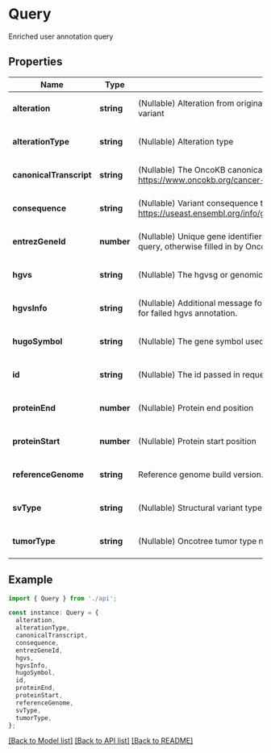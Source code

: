 # Query

Enriched user annotation query

## Properties

| Name                    | Type       | Description                                                                                                                           | Notes                             |
| ----------------------- | ---------- | ------------------------------------------------------------------------------------------------------------------------------------- | --------------------------------- |
| **alteration**          | **string** | (Nullable) Alteration from original query or the resolved alteration from HGVS variant                                                | [optional] [default to undefined] |
| **alterationType**      | **string** | (Nullable) Alteration type                                                                                                            | [optional] [default to undefined] |
| **canonicalTranscript** | **string** | (Nullable) The OncoKB canonical transcript. See https://www.oncokb.org/cancer-genes                                                   | [optional] [default to undefined] |
| **consequence**         | **string** | (Nullable) Variant consequence term from Ensembl. See https://useast.ensembl.org/info/genome/variation/prediction/predicted_data.html | [optional] [default to undefined] |
| **entrezGeneId**        | **number** | (Nullable) Unique gene identifiers from NCBI. May be null if omitted from original query, otherwise filled in by OncoKB               | [optional] [default to undefined] |
| **hgvs**                | **string** | (Nullable) The hgvsg or genomic location from original query                                                                          | [optional] [default to undefined] |
| **hgvsInfo**            | **string** | (Nullable) Additional message for \&quot;hgvs\&quot; field. May indicate reason for failed hgvs annotation.                           | [optional] [default to undefined] |
| **hugoSymbol**          | **string** | (Nullable) The gene symbol used in Human Genome Organisation                                                                          | [optional] [default to undefined] |
| **id**                  | **string** | (Nullable) The id passed in request for the user to distinguish the query.                                                            | [optional] [default to undefined] |
| **proteinEnd**          | **number** | (Nullable) Protein end position                                                                                                       | [optional] [default to undefined] |
| **proteinStart**        | **number** | (Nullable) Protein start position                                                                                                     | [optional] [default to undefined] |
| **referenceGenome**     | **string** | Reference genome build version. Defaulted to GRCh37                                                                                   | [optional] [default to undefined] |
| **svType**              | **string** | (Nullable) Structural variant type                                                                                                    | [optional] [default to undefined] |
| **tumorType**           | **string** | (Nullable) Oncotree tumor type name, code, or main type.                                                                              | [optional] [default to undefined] |

## Example

```typescript
import { Query } from './api';

const instance: Query = {
  alteration,
  alterationType,
  canonicalTranscript,
  consequence,
  entrezGeneId,
  hgvs,
  hgvsInfo,
  hugoSymbol,
  id,
  proteinEnd,
  proteinStart,
  referenceGenome,
  svType,
  tumorType,
};
```

[[Back to Model list]](../README.md#documentation-for-models) [[Back to API list]](../README.md#documentation-for-api-endpoints) [[Back to README]](../README.md)
